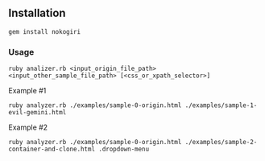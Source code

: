 ## Installation


```
gem install nokogiri
```

### Usage

```
ruby analizer.rb <input_origin_file_path> <input_other_sample_file_path> [<css_or_xpath_selector>]
```

Example #1
```
ruby analyzer.rb ./examples/sample-0-origin.html ./examples/sample-1-evil-gemini.html
```

Example #2

```
ruby analyzer.rb ./examples/sample-0-origin.html ./examples/sample-2-container-and-clone.html .dropdown-menu
```